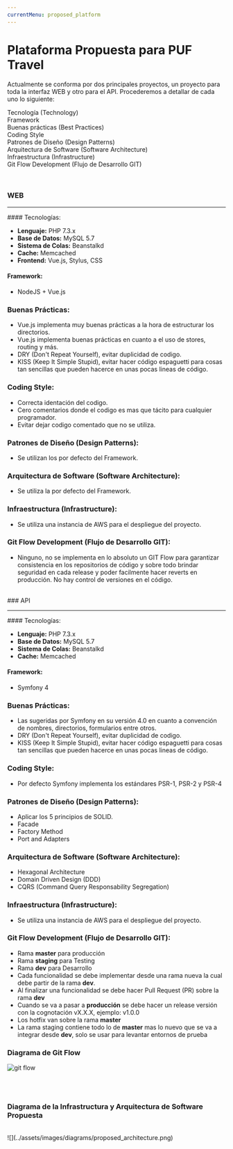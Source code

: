 ```yaml
---
currentMenu: proposed_platform
---
```


# Plataforma Propuesta para PUF Travel
Actualmente se conforma por dos principales proyectos, un proyecto para toda la interfaz WEB y otro para el API. Procederemos a detallar de cada uno lo siguiente:

<i class="fa fa-network-wired"></i> Tecnología (Technology)<br />
<i class="fab fa-symfony"></i> Framework<br />
<i class="fa fa-hand-peace"></i> Buenas prácticas (Best Practices)<br />
<i class="fa fa-code"></i> Coding Style <br />
<i class="fa fa-swatchbook"></i> Patrones de Diseño (Design Patterns)<br />
<i class="fa fa-box-open"></i> Arquitectura de Software (Software Architecture)<br />
<i class="fa fa-project-diagram"></i> Infraestructura (Infrastructure)<br />
<i class="fab fa-git"></i> Git Flow Development (Flujo de Desarrollo GIT)

<br />

### WEB
<hr />

#### Tecnologías:
- **Lenguaje:** PHP 7.3.x
- **Base de Datos:** MySQL 5.7
- **Sistema de Colas:** Beanstalkd
- **Cache:** Memcached
- **Frontend:** Vue.js, Stylus, CSS

#### Framework:
- NodeJS + Vue.js

### Buenas Prácticas:
- Vue.js implementa muy buenas prácticas a la hora de estructurar los directorios.
- Vue.js implementa buenas prácticas en cuanto a el uso de stores, routing y más.
- DRY (Don't Repeat Yourself), evitar duplicidad de codigo.
- KISS (Keep It Simple Stupid), evitar hacer código espaguetti para cosas tan sencillas que pueden hacerce en unas pocas lineas de código. 

### Coding Style:
- Correcta identación del codigo.
- Cero comentarios donde el codigo es mas que tácito para cualquier programador.
- Evitar dejar codigo comentado que no se utiliza.

### Patrones de Diseño (Design Patterns):
- Se utilizan los por defecto del Framework.

### Arquitectura de Software (Software Architecture):
- Se utiliza la por defecto del Framework.

### Infraestructura (Infrastructure):
- Se utiliza una instancia de AWS para el despliegue del proyecto.

### Git Flow Development (Flujo de Desarrollo GIT):
- Ninguno, no se implementa en lo absoluto un GIT Flow para garantizar consistencia en los repositorios de código y sobre todo brindar seguridad en cada release y poder facilmente hacer reverts en producción. No hay control de versiones en el código.

<br />
### API
<hr />

#### Tecnologías:
- **Lenguaje:** PHP 7.3.x
- **Base de Datos:** MySQL 5.7
- **Sistema de Colas:** Beanstalkd
- **Cache:** Memcached

#### Framework:
- Symfony 4

### Buenas Prácticas:
- Las sugeridas por Symfony en su versión 4.0 en cuanto a convención de nombres, directorios, formularios  entre otros.
- DRY (Don't Repeat Yourself), evitar duplicidad de codigo.
- KISS (Keep It Simple Stupid), evitar hacer código espaguetti para cosas tan sencillas que pueden hacerce en unas pocas lineas de código.

### Coding Style:
- Por defecto Symfony implementa los estándares PSR-1, PSR-2 y PSR-4

### Patrones de Diseño (Design Patterns):
- Aplicar los 5 principios de SOLID.
- Facade
- Factory Method
- Port and Adapters

### Arquitectura de Software (Software Architecture):
- Hexagonal Architecture
- Domain Driven Design (DDD)
- CQRS (Command Query Responsability Segregation)

### Infraestructura (Infrastructure):
- Se utiliza una instancia de AWS para el despliegue del proyecto.

### Git Flow Development (Flujo de Desarrollo GIT):
- Rama **master** para producción
- Rama **staging** para Testing
- Rama **dev** para Desarrollo
- Cada funcionalidad se debe implementar desde una rama nueva la cual debe partir de la rama **dev**.
- Al finalizar una funcionalidad se debe hacer Pull Request (PR) sobre la rama **dev**
- Cuando se va a pasar a **producción** se debe hacer un release versión con la cognotación vX.X.X, ejemplo: v1.0.0
- Los hotfix van sobre la rama **master**
- La rama staging contiene todo lo de **master** mas lo nuevo que se va a integrar desde **dev**, solo se usar para levantar entornos de prueba

### Diagrama de Git Flow
<img src="https://iamchuka.com/content/images/2018/05/gitflowimage.png" alt="git flow" style="width:50%"/>

<br /><br />

### Diagrama de la Infrastructura y Arquitectura de Software Propuesta
<br />
![](../assets/images/diagrams/proposed_architecture.png)